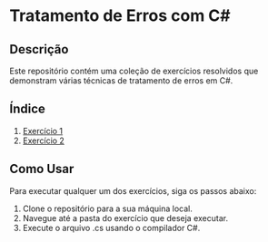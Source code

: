 # Tratamento de Erros com C#

## Descrição

Este repositório contém uma coleção de exercícios resolvidos que demonstram várias técnicas de tratamento de erros em C#. 

## Índice

1. [Exercício 1](Exercicios_Tratamento_De_Erros/Exercicio03.cs)
2. [Exercício 2](./Exercicio04.cs)

## Como Usar

Para executar qualquer um dos exercícios, siga os passos abaixo:

1. Clone o repositório para a sua máquina local.
2. Navegue até a pasta do exercício que deseja executar.
3. Execute o arquivo .cs usando o compilador C#.


